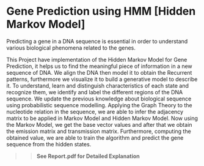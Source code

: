 # Gene Prediction using HMM [Hidden Markov Model]
Predicting a gene in a DNA sequence is essential in order to understand various biological phenomena related to the genes.

This Project have implementation of the Hidden Markov Model for Gene Prediction, it helps us to find the meaningful piece of information in a new sequence of DNA. We align the DNA then model it to obtain the Recurrent patterns, furthermore we visualize it to build a generative model to describe it. To understand, learn and distinguish characteristics of each state and recognize them, we identify and label the different regions of the DNA sequence. We update 
the previous knowledge about biological sequence using probabilistic sequence modelling. Applying the Graph Theory to the nucleotide relation in the sequence, we are able to infer the adjacency matrix to be applied in Markov Model and Hidden Markov Model. Now using the Markov Model, we get the base vector values and after that we obtain the emission matrix and transmission matrix. Furthermore, computing the obtained value, we are able to train the algorithm and predict the gene sequence from the hidden states.

>> **See Report.pdf for Detailed Explanation**
